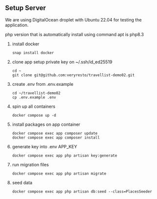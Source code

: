 ## Setup Server
We are using DigitalOcean droplet with Ubuntu 22.04 for testing the application.

php version that is automatically install using command apt is php8.3

1. install docker
    ````
    snap install docker
    ````
2. clone app
    setup private key on ~/.ssh/id_ed25519
    ````
    cd ~
    git clone git@github.com:veryresto/travellist-demo02.git
    ````
3. create .env from .env.example
    ````
    cd ~/travellist-demo02
    cp .env.example .env
    ````
4. spin up all containers
    ````
    docker compose up -d
    ````
5. install packages on app container
    ````
    docker compose exec app composer update
    docker compose exec app composer install
    ````
6. generate key into .env APP_KEY
    ````
    docker compose exec app php artisan key:generate
    ````
7. run migration files
    ````
    docker compose exec app php artisan migrate
    ````
8. seed data
    ````
    docker compose exec app php artisan db:seed --class=PlacesSeeder
    ````